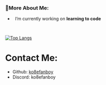 ### 🧐More About Me:

- &nbsp; I’m currently working on **learning to code**
<br>

[![Top Langs](https://readme-git-main-ko8efanboys-projects.vercel.app/api/top-langs/?username=ko8efanboy)](https://github.com/anuraghazra/github-readme-stats)
# Contact Me:

- Github: [ko8efanboy](https://github.com/ko8efanboy)
- Discord: ko8efanboy
